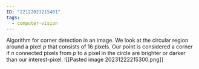 ```yaml
---
ID: "22122023215401"
tags:
  - computer-vision
---
```

Algorithm for corner detection in an image.
We look at the circular region around a pixel $p$ that consists of 16 pixels. Our point is considered a corner if $n$ connected pixels from $p$ to a pixel in the circle are brighter or darker than our interest-pixel.
![[Pasted image 20231222215300.png]]
